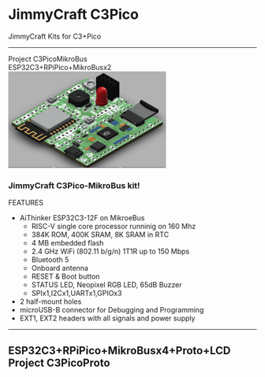 # JimmyCraft C3Pico
JimmyCraft Kits for C3+Pico
<br>

----
Project C3PicoMikroBus<br>
ESP32C3+RPiPico+MikroBusx2<br> 
<img src= "C3PicoMikroBus/pic/C3PicoMikroBus_ISO_V1.png" width=320>



### JimmyCraft C3Pico-MikroBus kit!

FEATURES
- AiThinker ESP32C3-12F on MikroeBus
  + RISC-V single core processor runninig on 160 Mhz
  + 384K ROM, 400K SRAM, 8K SRAM in RTC
  + 4 MB embedded flash
  + 2.4 GHz WiFi (802.11 b/g/n) 1T1R up to 150 Mbps
  + Bluetooth 5
  + Onboard antenna
  + RESET & Boot button
  + STATUS LED, Neopixel RGB LED, 65dB Buzzer
  + SPIx1,I2Cx1,UARTx1,GPIOx3
- 2 half-mount holes  
- microUSB-B connector for Debugging and Programming
- EXT1, EXT2 headers with all signals and power supply



---
ESP32C3+RPiPico+MikroBusx4+Proto+LCD<br> 
Project C3PicoProto<br>
---
